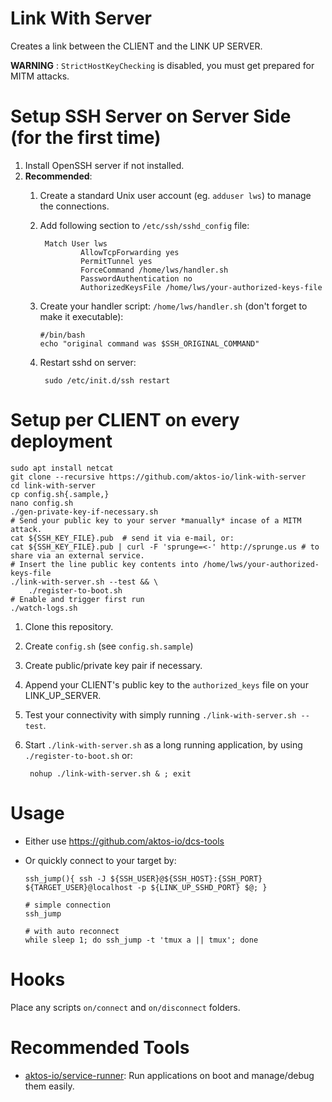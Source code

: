 # Link With Server

Creates a link between the CLIENT and the LINK UP SERVER.

**WARNING** : `StrictHostKeyChecking` is disabled, you must get prepared for MITM attacks.


# Setup SSH Server on Server Side (for the first time)

1. Install OpenSSH server if not installed.
2. **Recommended**:
    1. Create a standard Unix user account (eg. `adduser lws`) to manage the connections.
    2. Add following section to `/etc/ssh/sshd_config` file:
        
            Match User lws
                    AllowTcpForwarding yes
                    PermitTunnel yes
                    ForceCommand /home/lws/handler.sh  
                    PasswordAuthentication no
                    AuthorizedKeysFile /home/lws/your-authorized-keys-file
                    
    3. Create your handler script: `/home/lws/handler.sh` (don't forget to make it executable):

           #/bin/bash
           echo "original command was $SSH_ORIGINAL_COMMAND"

    3. Restart sshd on server:

            sudo /etc/init.d/ssh restart


# Setup per CLIENT on every deployment

    sudo apt install netcat
    git clone --recursive https://github.com/aktos-io/link-with-server
    cd link-with-server
    cp config.sh{.sample,}
    nano config.sh
    ./gen-private-key-if-necessary.sh 
    # Send your public key to your server *manually* incase of a MITM attack. 
    cat ${SSH_KEY_FILE}.pub  # send it via e-mail, or: 
    cat ${SSH_KEY_FILE}.pub | curl -F 'sprunge=<-' http://sprunge.us # to share via an external service.
    # Insert the line public key contents into /home/lws/your-authorized-keys-file 
    ./link-with-server.sh --test && \
        ./register-to-boot.sh
    # Enable and trigger first run
    ./watch-logs.sh


1. Clone this repository. 
2. Create `config.sh` (see `config.sh.sample`)
3. Create public/private key pair if necessary.
4. Append your CLIENT's public key to the `authorized_keys` file on your LINK_UP_SERVER. 
5. Test your connectivity with simply running `./link-with-server.sh --test`.
6. Start `./link-with-server.sh` as a long running application, by using `./register-to-boot.sh` or: 

        nohup ./link-with-server.sh & ; exit 
        
# Usage

* Either use https://github.com/aktos-io/dcs-tools
* Or quickly connect to your target by: 

      ssh_jump(){ ssh -J ${SSH_USER}@${SSH_HOST}:{SSH_PORT} ${TARGET_USER}@localhost -p ${LINK_UP_SSHD_PORT} $@; }

      # simple connection
      ssh_jump 
      
      # with auto reconnect
      while sleep 1; do ssh_jump -t 'tmux a || tmux'; done  

# Hooks

Place any scripts `on/connect` and `on/disconnect` folders.

# Recommended Tools

* [aktos-io/service-runner](https://github.com/aktos-io/service-runner): Run applications on boot and manage/debug them easily.
